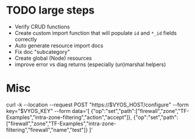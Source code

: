 # TODO large steps
- Verify CRUD functions
- Create custom import function that will populate `id` and `*_id` fields correctly
- Auto generate resource import docs
- Fix doc "subcategory"
- Create global (Node) resources
- improve error vs diag returns (especially (un)marshal helpers)


# Misc
curl -k --location --request POST "https://$VYOS_HOST/configure" --form key="$VYOS_KEY" --form data='[
    {"op":"set","path":["firewall","zone","TF-Examples","intra-zone-filtering","action","accept"]},
    {"op":"set","path":["firewall","zone","TF-Examples","intra-zone-filtering","firewall","name","test"]}
]'
